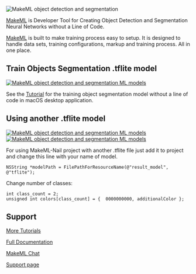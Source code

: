 ![MakeML object detection and segmentation](https://makeml.app/img/icon.png)

[MakeML](https://makeml.app?utm=github_nails_segmentation) is Developer Tool for Creating Object Detection and Segmentation Neural Networks without a Line of Code.

[MakeML](https://makeml.app?utm=github_nails_segmentation) is built to make training process easy to setup. It is designed to handle data sets, training configurations, markup and training process. All in one place.

## Train Objects Segmentation .tflite model
[![MakeML object detection and segmentation ML models](https://img.shields.io/static/v1?label=platform&message=macOS&color=blue)](https://makeml.app)

See the [Tutorial](https://makeml.app/docs/nails_tutorial_intro?utm=github_nails_segmentation) for the training object segmentation model without a line of code in macOS desktop application.

## Using another .tflite model
[![MakeML object detection and segmentation ML models](https://img.shields.io/static/v1?label=platform&message=iOS&color=blue)](https://makeml.app)    [![MakeML object detection and segmentation ML models](https://img.shields.io/static/v1?label=language&message=swift&nbsp;&#124;&nbsp;objective-c&color=green)](https://makeml.app)

For using MakeML-Nail project with another .tflite file just add it to project and change this line with your name of model.
```
NSString *modelPath = FilePathForResourceName(@"result_model", @"tflite");
```

Change number of classes:
```
int class_count = 2;
unsigned int colors[class_count] = {  0000000000, additionalColor };
```

## Support

[More Tutorials](https://makeml.app/tutorials?utm=github_nails_segmentation)

[Full Documentation](https://makeml.app/docs/doc1?utm=github_nails_segmentation)

[MakeML Chat](https://discordapp.com/invite/vgcG3Su)

[Support page](https://makeml.app/support)
